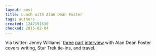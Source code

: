 ```yaml
---
layout: post
title: Lunch with Alan Dean Foster
tags: authors
created: 1247191530
checked: 2015-02-04
---
```

Via twitter:  Jenny Williams' [three](http://archive.wired.com/geekdad/2009/07/alandeanfosterparti/) [part](http://archive.wired.com/geekdad/2009/07/alandeanfosterpartii/) [interview](http://archive.wired.com/geekdad/2009/07/alandeanfosterpartiii/) with Alan Dean Foster covers writing, Star Trek tie-ins, and travel.
